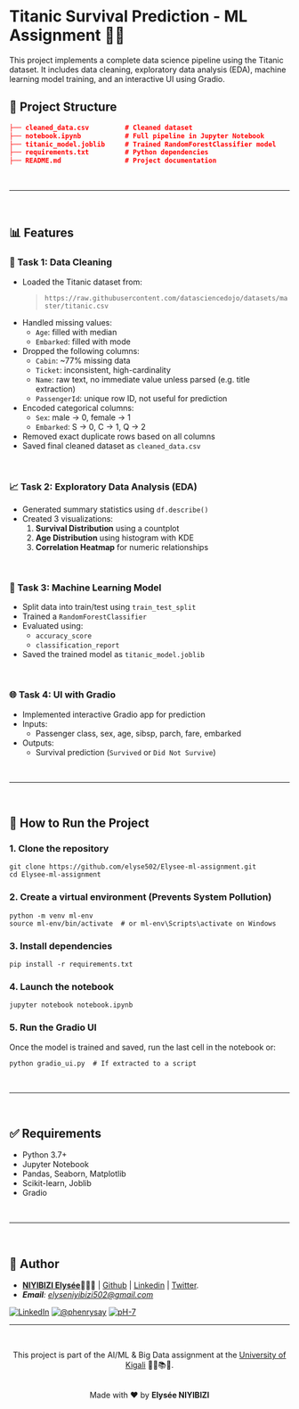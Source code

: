 # Titanic Survival Prediction - ML Assignment 🤖🧠

This project implements a complete data science pipeline using the Titanic dataset. It includes data cleaning, exploratory data analysis (EDA), machine learning model training, and an interactive UI using Gradio.

## 📁 Project Structure

```json
├── cleaned_data.csv         # Cleaned dataset
├── notebook.ipynb           # Full pipeline in Jupyter Notebook
├── titanic_model.joblib     # Trained RandomForestClassifier model
├── requirements.txt         # Python dependencies
├── README.md                # Project documentation
```

<br /><hr /><br />

## 📊 Features

### 🧹 Task 1: Data Cleaning
- Loaded the Titanic dataset from:
  > `https://raw.githubusercontent.com/datasciencedojo/datasets/master/titanic.csv`
- Handled missing values:
  - `Age`: filled with median
  - `Embarked`: filled with mode
- Dropped the following columns:
  - `Cabin`: ~77% missing data
  - `Ticket`: inconsistent, high-cardinality
  - `Name`: raw text, no immediate value unless parsed (e.g. title extraction)
  - `PassengerId`: unique row ID, not useful for prediction
- Encoded categorical columns:
  - `Sex`: male → 0, female → 1
  - `Embarked`: S → 0, C → 1, Q → 2
- Removed exact duplicate rows based on all columns
- Saved final cleaned dataset as `cleaned_data.csv`

<br />

### 📈 Task 2: Exploratory Data Analysis (EDA)
- Generated summary statistics using `df.describe()`
- Created 3 visualizations:
  1. **Survival Distribution** using a countplot
  2. **Age Distribution** using histogram with KDE
  3. **Correlation Heatmap** for numeric relationships

<br />

### 🤖 Task 3: Machine Learning Model
- Split data into train/test using `train_test_split`
- Trained a `RandomForestClassifier`
- Evaluated using:
  - `accuracy_score`
  - `classification_report`
- Saved the trained model as `titanic_model.joblib`

<br />

### 🌐 Task 4: UI with Gradio
- Implemented interactive Gradio app for prediction
- Inputs:
  - Passenger class, sex, age, sibsp, parch, fare, embarked
- Outputs:
  - Survival prediction (`Survived` or `Did Not Survive`)

<br /><hr /><br />

## 🚀 How to Run the Project

### 1. Clone the repository
```console
git clone https://github.com/elyse502/Elysee-ml-assignment.git
cd Elysee-ml-assignment
```

### 2. Create a virtual environment (Prevents System Pollution)
```console
python -m venv ml-env
source ml-env/bin/activate  # or ml-env\Scripts\activate on Windows
```

### 3. Install dependencies
```console
pip install -r requirements.txt
```

### 4. Launch the notebook
```console
jupyter notebook notebook.ipynb
```

### 5. Run the Gradio UI
Once the model is trained and saved, run the last cell in the notebook or:
```console
python gradio_ui.py  # If extracted to a script
```

<br /><hr /><br />

## ✅ Requirements
- Python 3.7+
- Jupyter Notebook
- Pandas, Seaborn, Matplotlib
- Scikit-learn, Joblib
- Gradio

<br /><hr /><br />

## 🙌 Author

- [**NIYIBIZI Elysée**](https://linktr.ee/niyibizi_elysee)👨🏿‍💻 | [Github](https://github.com/elyse502) | [Linkedin](https://www.linkedin.com/in/niyibizi-elys%C3%A9e/) | [Twitter](https://twitter.com/Niyibizi_Elyse).
- _**Email**: <elyseniyibizi502@gmail.com>_

[![LinkedIn](https://img.shields.io/badge/LinkedIn-0077B5?style=for-the-badge&logo=linkedin&logoColor=white)](https://www.linkedin.com/in/niyibizi-elys%C3%A9e/) [![@phenrysay](https://img.shields.io/badge/Twitter-1DA1F2?style=for-the-badge&logo=twitter&logoColor=white)](https://twitter.com/Niyibizi_Elyse) [![pH-7](https://img.shields.io/badge/GitHub-100000?style=for-the-badge&logo=github&logoColor=white)](https://github.com/elyse502)

---

<br />

<div align="center">
  
This project is part of the AI/ML & Big Data assignment at the [University of Kigali](https://uok.ac.rw/) 👨‍🎓📚🏫.

<br />
Made with ❤️ by <b>Elysée NIYIBIZI</b>
</div>





